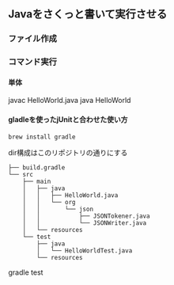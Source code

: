 ## Javaをさくっと書いて実行させる

### ファイル作成

### コマンド実行
#### 単体
javac HelloWorld.java
java HelloWorld

#### gladleを使ったjUnitと合わせた使い方

```
brew install gradle
```

dir構成はこのリポジトリの通りにする

```
├── build.gradle
└── src
    ├── main
    │   ├── java
    │   │   ├── HelloWorld.java
    │   │   └── org
    │   │       └── json
    │   │           ├── JSONTokener.java
    │   │           └── JSONWriter.java
    │   └── resources
    └── test
        ├── java
        │   └── HelloWorldTest.java
        └── resources
```

gradle test

